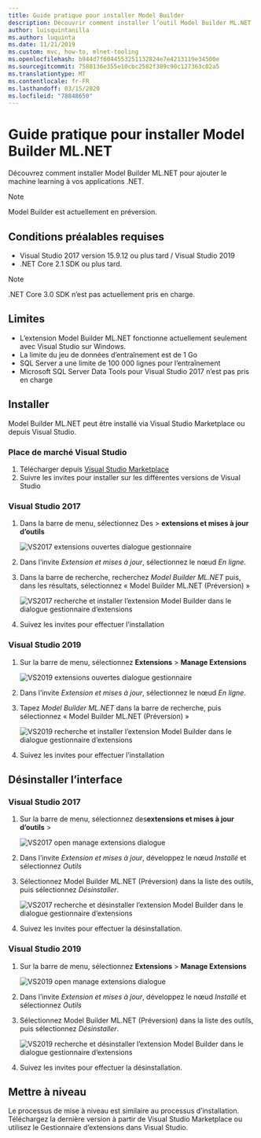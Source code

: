 ```yaml
---
title: Guide pratique pour installer Model Builder
description: Découvrir comment installer l’outil Model Builder ML.NET
author: luisquintanilla
ms.author: luquinta
ms.date: 11/21/2019
ms.custom: mvc, how-to, mlnet-tooling
ms.openlocfilehash: b944d7f6044553251132824e7e4213119e34500e
ms.sourcegitcommit: 7588136e355e10cbc2582f389c90c127363c02a5
ms.translationtype: MT
ms.contentlocale: fr-FR
ms.lasthandoff: 03/15/2020
ms.locfileid: "78848650"
---
```

# <a name="how-to-install-mlnet-model-builder"></a>Guide pratique pour installer Model Builder ML.NET

Découvrez comment installer Model Builder ML.NET pour ajouter le machine learning à vos applications .NET.

> [!NOTE]
> Model Builder est actuellement en préversion.

## <a name="prerequisites"></a>Conditions préalables requises

- Visual Studio 2017 version 15.9.12 ou plus tard / Visual Studio 2019
- .NET Core 2.1 SDK ou plus tard.

> [!NOTE]
> .NET Core 3.0 SDK n’est pas actuellement pris en charge.

## <a name="limitations"></a>Limites

- L’extension Model Builder ML.NET fonctionne actuellement seulement avec Visual Studio sur Windows.
- La limite du jeu de données d’entraînement est de 1 Go
- SQL Server a une limite de 100 000 lignes pour l’entraînement
- Microsoft SQL Server Data Tools pour Visual Studio 2017 n’est pas pris en charge

## <a name="install"></a>Installer

Model Builder ML.NET peut être installé via Visual Studio Marketplace ou depuis Visual Studio.

### <a name="visual-studio-marketplace"></a>Place de marché Visual Studio

1. Télécharger depuis [Visual Studio Marketplace](https://marketplace.visualstudio.com/items?itemName=MLNET.07)
1. Suivre les invites pour installer sur les différentes versions de Visual Studio

### <a name="visual-studio-2017"></a>Visual Studio 2017

1. Dans la barre de menu, sélectionnez Des > **extensions et mises à jour** **d’outils**

    ![VS2017 extensions ouvertes dialogue gestionnaire](./media/install-model-builder/vs2017-open-extensions-manager.png)

1. Dans l’invite *Extension et mises à jour*, sélectionnez le nœud *En ligne*.
1. Dans la barre de recherche, recherchez *Model Builder ML.NET* puis, dans les résultats, sélectionnez « Model Builder ML.NET (Préversion) »

    ![VS2017 recherche et installer l’extension Model Builder dans le dialogue gestionnaire d’extensions](./media/install-model-builder/vs2017-install-model-builder.png)

1. Suivez les invites pour effectuer l’installation

### <a name="visual-studio-2019"></a>Visual Studio 2019

1. Sur la barre de menu, sélectionnez **Extensions** > **Manage Extensions**

    ![VS2019 extensions ouvertes dialogue gestionnaire](./media/install-model-builder/vs2019-open-extensions-manager.png)

1. Dans l’invite *Extension et mises à jour*, sélectionnez le nœud *En ligne*.
1. Tapez *Model Builder ML.NET* dans la barre de recherche, puis sélectionnez « Model Builder ML.NET (Préversion) »

    ![VS2019 recherche et installer l’extension Model Builder dans le dialogue gestionnaire d’extensions](./media/install-model-builder/vs2019-install-model-builder.png)

1. Suivez les invites pour effectuer l’installation

## <a name="uninstall"></a>Désinstaller l’interface

### <a name="visual-studio-2017"></a>Visual Studio 2017

1. Sur la barre de menu, sélectionnez des**extensions et mises à jour** **d’outils** > 

    ![VS2017 open manage extensions dialogue](./media/install-model-builder/vs2017-open-extensions-manager.png)

1. Dans l’invite *Extension et mises à jour*, développez le nœud *Installé* et sélectionnez *Outils*
1. Sélectionnez Model Builder ML.NET (Préversion) dans la liste des outils, puis sélectionnez *Désinstaller*.

    ![VS2017 recherche et désinstaller l’extension Model Builder dans le dialogue gestionnaire d’extensions](./media/install-model-builder/vs2017-uninstall-model-builder.png)

1. Suivez les invites pour effectuer la désinstallation.

### <a name="visual-studio-2019"></a>Visual Studio 2019

1. Sur la barre de menu, sélectionnez **Extensions** > **Manage Extensions**

    ![VS2019 open manage extensions dialogue](./media/install-model-builder/vs2019-open-extensions-manager.png)

1. Dans l’invite *Extension et mises à jour*, développez le nœud *Installé* et sélectionnez *Outils*
1. Sélectionnez Model Builder ML.NET (Préversion) dans la liste des outils, puis sélectionnez *Désinstaller*.

    ![VS2019 recherche et désinstaller l’extension Model Builder dans le dialogue gestionnaire d’extensions](./media/install-model-builder/vs2019-uninstall-model-builder.png)

1. Suivez les invites pour effectuer la désinstallation.

## <a name="upgrade"></a>Mettre à niveau

Le processus de mise à niveau est similaire au processus d’installation. Téléchargez la dernière version à partir de Visual Studio Marketplace ou utilisez le Gestionnaire d’extensions dans Visual Studio.

